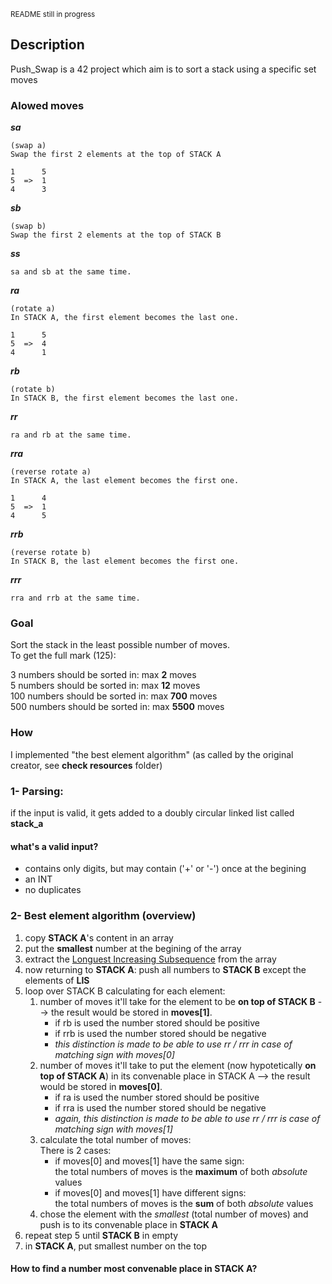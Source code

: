 <sub>README still in progress</sub>  
## Description 
Push_Swap is a 42 project which aim is to sort a stack using a specific set moves

### Alowed moves
***sa***
```
(swap a)
Swap the first 2 elements at the top of STACK A

1      5
5  =>  1
4      3
```
***sb***
```
(swap b)
Swap the first 2 elements at the top of STACK B
```
***ss***
```
sa and sb at the same time.
```
***ra***
```
(rotate a)
In STACK A, the first element becomes the last one.

1      5
5  =>  4 
4      1
```
***rb***
```
(rotate b)
In STACK B, the first element becomes the last one.
```
***rr***
```
ra and rb at the same time.
```
***rra***
```
(reverse rotate a)
In STACK A, the last element becomes the first one.

1      4
5  =>  1
4      5
```
***rrb***
```
(reverse rotate b)
In STACK B, the last element becomes the first one.
```
***rrr***
```
rra and rrb at the same time.
```
### Goal
Sort the stack in the least possible number of moves.  
To get the full mark (125):   

3 numbers should be sorted in: max **2** moves  
5 numbers should be sorted in: max **12** moves  
100 numbers should be sorted in: max **700** moves   
500 numbers should be sorted in: max **5500** moves  

### How  
I implemented "the best element algorithm" (as called by the original creator, see **check resources** folder)
### 1- Parsing:  
if the input is valid, it gets added to a doubly circular linked list called **stack_a**  
#### what's a valid input?
- contains only digits, but may contain ('+' or '-') once at the begining  
- an INT  
- no duplicates   
### 2- Best element algorithm (overview)
1. copy **STACK A**'s content in an array  
2. put the **smallest** number at the begining of the array   
3. extract the [Longuest Increasing Subsequence](https://www.geeksforgeeks.org/longest-increasing-subsequence-dp-3/) from the array  
4. now returning to **STACK A**: push all numbers to **STACK B** except the elements of **LIS**   
5. loop over STACK B calculating for each element:   
	1. number of moves it'll take for the element to be **on top of STACK B** --> the result would be stored in **moves[1]**.   
		- if rb is used the number stored should be positive  
		- if rrb is used the number stored should be negative  
		- *this distinction is made to be able to use rr / rrr in case of matching sign with moves[0]*  
	2. number of moves it'll take to put the element (now hypotetically **on top of STACK A**) in its convenable place in STACK A  --> the result would be stored in **moves[0]**.    
		- if ra is used the number stored should be positive   
		- if rra is used the number stored should be negative  
		- *again, this distinction is made to be able to use rr / rrr is case of matching sign with moves[1]*   
	3. calculate the total number of moves:   
		There is 2 cases:   
		- if moves[0] and moves[1] have the same sign:   
			the total numbers of moves is the **maximum** of both *absolute* values  
		- if moves[0] and moves[1] have different signs:  
			the total numbers of moves is the **sum** of both *absolute* values  
	 4. chose the element with the _smallest_ (total number of moves) and push is to its convenable place in **STACK A**  
6. repeat step 5 until **STACK B** in empty  
7. in **STACK A**, put smallest number on the top  

#### How to find a number most convenable place in STACK A?    
